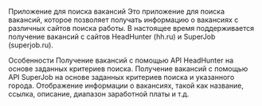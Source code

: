 
Приложение для поиска вакансий
Это приложение для поиска вакансий, которое позволяет получать информацию о вакансиях с различных сайтов поиска работы. В настоящее время поддерживается получение вакансий с сайтов HeadHunter (hh.ru) и SuperJob (superjob.ru).

Особенности
Получение вакансий с помощью API HeadHunter на основе заданных критериев поиска.
Получение вакансий с помощью API SuperJob на основе заданных критериев поиска и указанного города.
Отображение информации о вакансиях, такой как название, ссылка, описание, диапазон заработной платы и т.д.
